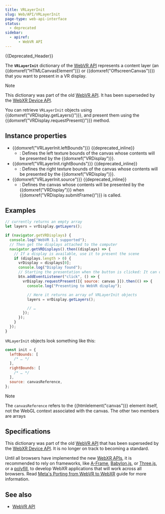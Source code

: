 ```yaml
---
title: VRLayerInit
slug: Web/API/VRLayerInit
page-type: web-api-interface
status:
  - deprecated
sidebar:
  - apiref:
      - WebVR API
---
```


{{Deprecated_Header}}

The **`VRLayerInit`** dictionary of the [WebVR API](/en-US/docs/Web/API/WebVR_API) represents a content layer (an {{domxref("HTMLCanvasElement")}} or {{domxref("OffscreenCanvas")}}) that you want to present in a VR display.

> [!NOTE]
> This dictionary was part of the old [WebVR API](https://immersive-web.github.io/webvr/spec/1.1/). It has been superseded by the [WebXR Device API](https://immersive-web.github.io/webxr/).

You can retrieve `VRLayerInit` objects using {{domxref("VRDisplay.getLayers()")}}, and present them using the {{domxref("VRDisplay.requestPresent()")}} method.

## Instance properties

- {{domxref("VRLayerInit.leftBounds")}} {{deprecated_inline}}
  - : Defines the left texture bounds of the canvas whose contents will be presented by the {{domxref("VRDisplay")}}.
- {{domxref("VRLayerInit.rightBounds")}} {{deprecated_inline}}
  - : Defines the right texture bounds of the canvas whose contents will be presented by the {{domxref("VRDisplay")}}.
- {{domxref("VRLayerInit.source")}} {{deprecated_inline}}
  - : Defines the canvas whose contents will be presented by the {{domxref("VRDisplay")}} when {{domxref("VRDisplay.submitFrame()")}} is called.

## Examples

```js
// currently returns an empty array
let layers = vrDisplay.getLayers();

if (navigator.getVRDisplays) {
  console.log("WebVR 1.1 supported");
  // Then get the displays attached to the computer
  navigator.getVRDisplays().then((displays) => {
    // If a display is available, use it to present the scene
    if (displays.length > 0) {
      vrDisplay = displays[0];
      console.log("Display found");
      // Starting the presentation when the button is clicked: It can only be called in response to a user gesture
      btn.addEventListener("click", () => {
        vrDisplay.requestPresent([{ source: canvas }]).then(() => {
          console.log("Presenting to WebVR display");

          // Here it returns an array of VRLayerInit objects
          layers = vrDisplay.getLayers();

          // …
        });
      });
    }
  });
}
```

`VRLayerInit` objects look something like this:

```js
const init = {
  leftBounds: [
    /* … */
  ],
  rightBounds: [
    /* … */
  ],
  source: canvasReference,
};
```

> [!NOTE]
> The `canvasReference` refers to the {{htmlelement("canvas")}} element itself, not the WebGL context associated with the canvas. The other two members are arrays

## Specifications

This dictionary was part of the old [WebVR API](https://immersive-web.github.io/webvr/spec/1.1/) that has been superseded by the [WebXR Device API](https://immersive-web.github.io/webxr/). It is no longer on track to becoming a standard.

Until all browsers have implemented the new [WebXR APIs](/en-US/docs/Web/API/WebXR_Device_API/Fundamentals), it is recommended to rely on frameworks, like [A-Frame](https://aframe.io/), [Babylon.js](https://www.babylonjs.com/), or [Three.js](https://threejs.org/), or a [polyfill](https://github.com/immersive-web/webxr-polyfill), to develop WebXR applications that will work across all browsers. Read [Meta's Porting from WebVR to WebXR](https://developers.meta.com/horizon/documentation/web/port-vr-xr/) guide for more information.

## See also

- [WebVR API](/en-US/docs/Web/API/WebVR_API)
